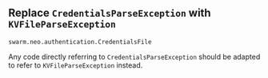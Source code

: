 ## Replace `CredentialsParseException` with `KVFileParseException`

`swarm.neo.authentication.CredentialsFile`

Any code directly referring to `CredentialsParseException` should be adapted to
refer to `KVFileParseException` instead.

